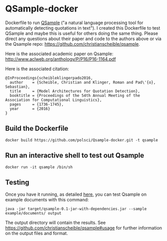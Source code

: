 # QSample-docker

Dockerfile to run [QSample](https://github.com/christianscheible/qsample) ("a natural language processing tool for automatically detecting quotations in text"). I created this Dockerfile to test QSample and maybe this is useful for others doing the same thing. Please direct any questions about their paper and code to the authors above or via the Qsample repo: https://github.com/christianscheible/qsample.

Here is the associated academic paper on Qsample:  
http://www.aclweb.org/anthology/P/P16/P16-1164.pdf

Here is the associated citation:

    @InProceedings{scheibleklingerpado2016,
      author    = {Scheible, Christian and Klinger, Roman and Pad\'{o}, Sebastian},
      title     = {Model Architectures for Quotation Detection},
      booktitle = {Proceedings of the 54th Annual Meeting of the Association for Computational Linguistics},
      pages     = {1736-1745},
      year      = {2016}
    }

## Build the Dockerfile

`docker build https://github.com/polsci/Qsample-docker.git -t qsample`

## Run an interactive shell to test out Qsample

`docker run -it qsample /bin/sh`

## Testing

Once you have it running, as detailed [here](https://github.com/christianscheible/qsample), you can test Qsample on example documents with this command:

`java -jar target/qsample-0.1-jar-with-dependencies.jar --sample example/documents/ output`

The output directory will contain the results. See https://github.com/christianscheible/qsample#usage for further information on the output files and format.
